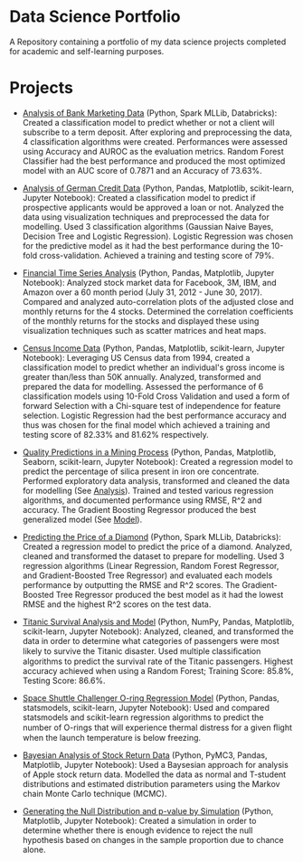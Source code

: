 # Data Science Portfolio
A Repository containing a portfolio of my data science projects completed for academic and self-learning purposes.

# Projects
- [Analysis of Bank Marketing Data](https://adamgregg95.github.io/Analysis-of-Bank-Marketing-Data.github.io/) (Python, Spark MLLib, Databricks): Created a classification model to predict whether or not a client will subscribe to a term deposit. After exploring and preprocessing the data, 4 classification algorithms were created. Performances were assessed using Accuracy and AUROC as the evaluation metrics. Random Forest Classifier had the best performance and produced the most optimized model with an AUC score of 0.7871 and an Accuracy of 73.63%.

- [Analysis of German Credit Data](https://github.com/adamgregg95/Data-Science-Portfolio/blob/master/German%20Credit%20Data/Analysis_of_German_Credit_Data.ipynb) (Python, Pandas, Matplotlib, scikit-learn, Jupyter Notebook): Created a classification model to predict if prospective applicants would be approved a loan or not. Analyzed the data using visualization techniques and preprocessed the data for modelling. Used 3 classification algorithms (Gaussian Naive Bayes, Decision Tree and Logistic Regression). Logistic Regression was chosen for the predictive model as it had the best performance during the 10-fold cross-validation. Achieved a training and testing score of 79%.

- [Financial Time Series Analysis](https://github.com/adamgregg95/Data-Science-Portfolio/blob/master/Financial%20Time%20Series%20Analysis/Financial%20Time%20Series%20Analysis.ipynb) (Python, Pandas, Matplotlib, Jupyter Notebook): Analyzed stock market data for Facebook, 3M, IBM, and Amazon over a 60 month period (July 31, 2012 - June 30, 2017). Compared and analyzed auto-correlation plots of the adjusted close and monthly returns for the 4 stocks. Determined the correlation coefficients of the monthly returns for the stocks and displayed these using visualization techniques such as scatter matrices and heat maps. 

- [Census Income Data](https://github.com/adamgregg95/Data-Science-Portfolio/blob/master/Census%20Income%20Data/Census_Income_Data.ipynb) (Python, Pandas, Matplotlib, scikit-learn, Jupyter Notebook): Leveraging US Census data from 1994, created a classification model to predict whether an individual's gross income is greater than/less than 50K annually. Analyzed, transformed and prepared the data for modelling. Assessed the performance of 6 classification models using 10-Fold Cross Validation and used a form of forward Selection with a Chi-square test of independence for feature selection. Logistic Regression had the best performance accuracy and thus was chosen for the final model which achieved a training and testing score of 82.33% and 81.62% respectively.

- [Quality Predictions in a Mining Process](https://github.com/adamgregg95/Data-Science-Portfolio/tree/master/Quality%20Prediction%20in%20a%20Mining%20Process) (Python, Pandas, Matplotlib, Seaborn, scikit-learn, Jupyter Notebook): Created a regression model to predict the percentage of silica present in iron ore concentrate. Performed exploratory data analysis, transformed and cleaned the data for modelling (See [Analysis](https://github.com/adamgregg95/Data-Science-Portfolio/blob/master/Quality%20Prediction%20in%20a%20Mining%20Process/Quality_Prediction_in_a_Mining_Process_Analysis.ipynb)). Trained and tested various regression algorithms, and documented performance using RMSE, R^2 and accuracy. The Gradient Boosting Regressor produced the best generalized model (See [Model](https://github.com/adamgregg95/Data-Science-Portfolio/blob/master/Quality%20Prediction%20in%20a%20Mining%20Process/Quality_Prediction_in_a_Mining_Process_Model.ipynb)).

- [Predicting the Price of a Diamond](https://adamgregg95.github.io/Predicting-the-price-of-a-Diamond.github.io/) (Python, Spark MLLib, Databricks): Created a regression model to predict the price of a diamond. Analyzed, cleaned and transformed the dataset to prepare for modelling. Used 3 regression algorithms (Linear Regression, Random Forest Regressor, and Gradient-Boosted Tree Regressor) and evaluated each models performance by outputting the RMSE and R^2 scores. The Gradient-Boosted Tree Regressor produced the best model as it had the lowest RMSE and the highest R^2 scores on the test data.

- [Titanic Survival Analysis and Model](https://github.com/adamgregg95/Data-Science-Portfolio/blob/master/Titanic%20Survival%20Analysis%20and%20Model/Titanic%20Survival%20Analysis%20and%20Model.ipynb) (Python, NumPy, Pandas, Matplotlib, scikit-learn, Jupyter Notebook): Analyzed, cleaned, and transformed the data in order to determine what categories of passengers were most likely to survive the Titanic disaster. Used multiple classiﬁcation algorithms to predict the survival rate of the Titanic passengers. Highest accuracy achieved when using a Random Forest; Training Score: 85.8%, Testing Score: 86.6%.

- [Space Shuttle Challenger O-ring Regression Model](https://github.com/adamgregg95/Data-Science-Portfolio/blob/master/Space%20Shuttle%20Challenger%20O-ring%20Regression%20Model/Space%20Shuttle%20Challenger%20O-ring%20Regression%20Model.ipynb) (Python, Pandas, statsmodels, scikit-learn, Jupyter Notebook): Used and compared statsmodels and scikit-learn regression algorithms to predict the number of O-rings that will experience thermal distress for a given ﬂight when the launch temperature is below freezing.

- [Bayesian Analysis of Stock Return Data]() (Python, PyMC3, Pandas, Matplotlib, Jupyter Notebook): Used a Baysesian approach for analysis of Apple stock return data. Modelled the data as normal and T-student distributions and estimated distribution parameters using the Markov chain Monte Carlo technique (MCMC). 
 
- [Generating the Null Distribution and p-value by Simulation](https://github.com/adamgregg95/Data-Science-Portfolio/blob/master/Generating%20the%20Null%20Distribution%20and%20p-value%20by%20Simulation.ipynb) (Python, Matplotlib, Jupyter Notebook): Created a simulation in order to determine whether there is enough evidence to reject the null hypothesis based on changes in the sample proportion due to chance alone.
